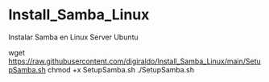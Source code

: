 # Install_Samba_Linux
Instalar Samba en Linux Server Ubuntu

wget https://raw.githubusercontent.com/digiraldo/Install_Samba_Linux/main/SetupSamba.sh
chmod +x SetupSamba.sh
./SetupSamba.sh
